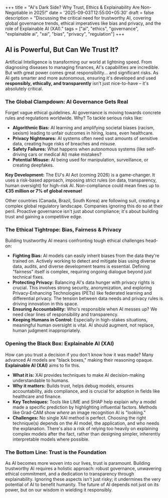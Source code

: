 +++
title = "AI's Dark Side? Why Trust, Ethics & Explainability Are Non-Negotiable in 2025!"
date = '2025-09-03T12:55:00+05:30'
draft = false
description = "Discussing the critical need for trustworthy AI, covering global governance trends, ethical imperatives like bias and privacy, and the role of Explainable AI (XAI)."
tags = ["ai", "ethics", "governance", "explainable ai", "xai", "bias", "privacy", "regulation"]
+++

## AI is Powerful, But Can We Trust It?

Artificial Intelligence is transforming our world at lightning speed. From diagnosing diseases to managing finances, AI's capabilities are incredible. But with great power comes great responsibility... and significant risks. As AI gets smarter and more autonomous, ensuring it's developed and used **responsibly, ethically, and transparently** isn't just nice-to-have – it's absolutely critical.

### The Global Clampdown: AI Governance Gets Real

Forget vague ethical guidelines. AI governance is moving towards concrete rules and regulations worldwide. Why? To tackle serious risks like:

*   **Algorithmic Bias:** AI learning and amplifying societal biases (racism, sexism) leading to unfair outcomes in hiring, loans, even healthcare.
*   **Privacy Nightmares:** AI systems often need vast amounts of sensitive data, creating huge risks of breaches and misuse.
*   **Safety Failures:** What happens when autonomous systems (like self-driving cars or medical AI) make mistakes?
*   **Potential Misuse:** AI being used for manipulation, surveillance, or creating deepfakes.

**Key Development:** The EU's AI Act (coming 2026) is a game-changer. It uses a risk-based approach, imposing strict rules (on data, transparency, human oversight) for high-risk AI. Non-compliance could mean fines up to **€35 million or 7% of global revenue!**

Other countries (Canada, Brazil, South Korea) are following suit, creating a complex global regulatory landscape. Companies ignoring this do so at their peril. Proactive governance isn't just about compliance; it's about building trust and gaining a competitive edge.

### The Ethical Tightrope: Bias, Fairness & Privacy

Building trustworthy AI means confronting tough ethical challenges head-on:

*   **Fighting Bias:** AI models can easily inherit biases from the data they're trained on. Actively working to detect and mitigate bias using diverse data, audits, and diverse development teams is essential. Defining "fairness" itself is complex, requiring ongoing dialogue beyond just technical fixes.
*   **Protecting Privacy:** Balancing AI's data hunger with privacy rights is crucial. This involves strong security, anonymization, and exploring Privacy-Enhancing Technologies (PETs) like federated learning and differential privacy. The tension between data needs and privacy rules is driving innovation in this space.
*   **Ensuring Accountability:** Who's responsible when AI messes up? We need clear lines of responsibility and transparency.
*   **Keeping Humans in Control:** Especially in high-stakes situations, meaningful human oversight is vital. AI should augment, not replace, human judgment inappropriately.

### Opening the Black Box: Explainable AI (XAI)

How can you trust a decision if you don't know how it was made? Many advanced AI models are "black boxes," making their reasoning opaque. **Explainable AI (XAI)** aims to fix this.

*   **What it is:** XAI provides techniques to make AI decision-making understandable to humans.
*   **Why it matters:** Builds trust, helps debug models, ensures accountability, aids compliance, and is crucial for adoption in fields like healthcare and finance.
*   **Key Techniques:** Tools like LIME and SHAP help explain *why* a model made a specific prediction by highlighting influential factors. Methods like Grad-CAM show *where* an image recognition AI is "looking."
*   **Challenges:** No single XAI method is perfect. Choosing the right technique(s) depends on the AI model, the application, and who needs the explanation. There's also a risk of relying too heavily on explaining complex models after the fact, rather than designing simpler, inherently interpretable models where possible.

### The Bottom Line: Trust is the Foundation

As AI becomes more woven into our lives, trust is paramount. Building trustworthy AI requires a holistic approach: robust governance, unwavering ethical commitment, and a dedication to transparency through explainability. Ignoring these aspects isn't just risky; it undermines the very potential of AI to benefit humanity. The future of AI depends not just on its power, but on our wisdom in wielding it responsibly.
